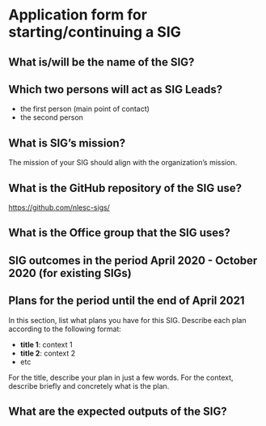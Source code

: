 # Application form for starting/continuing a SIG

## What is/will be the name of the SIG?
<!--  Pick a name that reflects the goal of the SIG.
      Make it specific enough to be meaningful,
      but broad enough to give you room  to shift focus when necessary.  -->

## Which two persons will act as SIG Leads?
<!--  Please make sure to have two SIG leads to reduce bus factor. One of them
      should act as main point of contact.
      SIG leads are allowed to write the hours dedicated to organizing
      SIG activities under the R&D budget. Please mention in the notes the
      name of your SIG:
        Account: 000104
        Project: 020203
        Hour type: 00071
        Notes: Hours for X SIG
       -->
- the first person (main point of contact)
- the second person

## What is SIG’s mission?
<!--  help text goes here  -->
The mission of your SIG should align with the organization’s mission.

## What is the GitHub repository of the SIG use?
<!--  Please transfer your SIG existing repo to this GitHub organization  -->
https://github.com/nlesc-sigs/<some-repo>

## What is the Office group that the SIG uses?
<!--  help text goes here  -->

## SIG outcomes in the period April 2020 - October 2020 (for existing SIGs)
<!--  As a simple list of activities in this period is enough.  -->

## Plans for the period until the end of April 2021
<!--  help text goes here  -->
In this section, list what plans you have for this SIG. Describe each plan according to the following format:

- **title 1**: context 1
- **title 2**: context 2
- etc

For the title, describe your plan in just a few words. For the context, describe briefly and concretely what is the plan.

## What are the expected outputs of the SIG?
<!--  Think of internal as well as external dissemination targets -->
